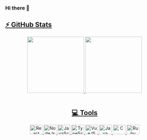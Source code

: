 ### Hi there 👋
<div align="center">
  <a href="https://github.com/oThiagoS">
  <h2 align="left">⚡ GitHub Stats</h2>
  <img height="180em" src="https://github-readme-stats.vercel.app/api?username=oThiagoS&show_icons=true&theme=dracula&include_all_commits=true&count_private=true"/>
  <img height="180em" src="https://github-readme-stats.vercel.app/api/top-langs/?username=oThiagoS&layout=compact&langs_count=10&theme=dracula&hide=css, scss,html,handlebars"/>
</div>
<div align="center"><br>
  <h2>💻 Tools</h2>
  
  <img alt="React" height="30" width="40" src="https://icongr.am/devicon/react-original.svg?size=128color=currentColor">
  <img alt="NodeJs" height="30" width="40" src="https://icongr.am/devicon/nodejs-original.svg?size=128&color=currentColor">
  <img alt="JavaScript" height="30" width="40" src="https://icongr.am/devicon/javascript-original.svg?size=128color=currentColor">
  <img alt="TypeScript" height="30" width="40" src="https://icongr.am/devicon/typescript-plain.svg?size=128color=currentColor">
  <img alt="VueJS" height="30" width="40" src="https://icongr.am/devicon/vuejs-original.svg?size=128&color=currentColor">  
  <img alt="Java" height="30" width="40" src="https://icongr.am/devicon/java-original.svg?size=128&color=currentColor">
  <img alt="C" height="30" width="40" src="https://icongr.am/devicon/c-original.svg?size=128&color=currentColor">
  <img alt="Ruby" height="30" width="40" src="https://icongr.am/devicon/ruby-original.svg?size=128&color=currentColor">
</div>
</div>
